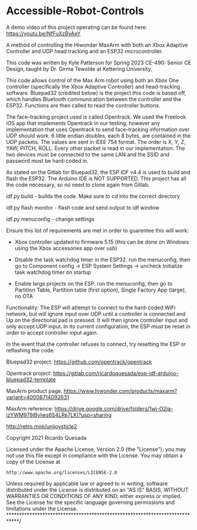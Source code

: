 # Accessible-Robot-Controls
A demo video of this project operating can be found here: https://youtu.be/NfFuXzByAeY

A method of controlling the Hiwonder MaxArm with both an Xbox Adaptive Controller and UDP head tracking and an ESP32 microcontroller.

This code was written by Kyle Patterson for Spring 2023 CE-490: Senior CE Design,
taught by Dr. Girma Tewolde at Kettering University. 

This code allows control of the Max Arm robot using both an Xbox One controller
(specifically the Xbox Adaptive Controller) 
and head-tracking software. Bluepad32 (credited below) is the project this code
is based off, which handles Bluetooth communication between the controller 
and the ESP32. Functions are then called to read the controller buttons. 

The face-tracking project used is called Opentrack. We used the Freelook
iOS app that implements Opentrack in our testing, however any implementation
that uses Opentrack to send face-tracking information over UDP should work. 6 
little endian doubles, each 8 bytes, are contained in the UDP packets.
The values are sent in IEEE 754 format.
The order is X, Y, Z, YAW, PITCH, ROLL. Every other packet is read
in our implementation. The two devices must be connected to the same LAN
and the SSID and password must be hard-coded in. 

As stated on the Gitlab for Bluepad32, the ESP IDF v4.4 is used
to build and flash the ESP32. The Arduino IDE is NOT SUPPORTED. This project
has all the code necessary, so no need to clone again from Gitlab.  

idf.py build  - builds the code. Make sure to cd into the correct directory

idf.py flash monitor - flash code and send output to idf window

idf.py menuconfig - change settings

Ensure this list of requirements are met in order to guarentee this will work:

- Xbox controller updated to firmware 5.15 (this can be done on Windows using the 
Xbox accessories app over usb)

- Disable the task watchdog timer in the ESP32. run the menuconfig, then
go to Component config -> ESP System Settings -> uncheck Initialize
task watchdog timer on startup

- Enable large projects on the ESP. run the menuconfig, then go to Partition
Table, Partition table (first option), Single Factory App (large), no OTA


Functionality:
The ESP will attempt to connect to the hard-coded WiFi network, but will 
ignore input over UDP until a controller is connected and Up on the 
directional pad is pressed. It will then ignore controller input and 
only accept UDP input. In its current configuration, the ESP must be reset in 
order to accept controller input again. 

In the event that the controller refuses to connect, try resetting the ESP 
or reflashing the code. 



Bluepad32 project: https://github.com/opentrack/opentrack

Opentrack project: https://gitlab.com/ricardoquesada/esp-idf-arduino-bluepad32-template

MaxArm product page: https://www.hiwonder.com/products/maxarm?variant=40008714092631

MaxArm reference: https://drive.google.com/drive/folders/1wi-O2ia-izYWM979iByIws6S4LRe7LKI?usp=sharing



http://retro.moe/unijoysticle2



Copyright 2021 Ricardo Quesada

Licensed under the Apache License, Version 2.0 (the "License");
you may not use this file except in compliance with the License.
You may obtain a copy of the License at

    http://www.apache.org/licenses/LICENSE-2.0

Unless required by applicable law or agreed to in writing, software
distributed under the License is distributed on an "AS IS" BASIS,
WITHOUT WARRANTIES OR CONDITIONS OF ANY KIND, either express or implied.
See the License for the specific language governing permissions and
limitations under the License.
****************************************************************************/
